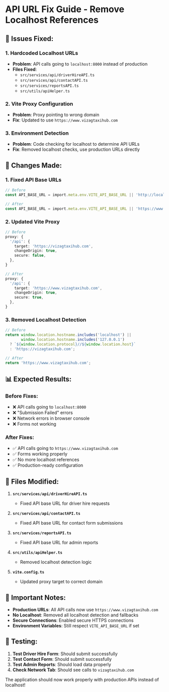 # API URL Fix Guide - Remove Localhost References

## 🚨 **Issues Fixed:**

### **1. Hardcoded Localhost URLs**
- **Problem**: API calls going to `localhost:8000` instead of production
- **Files Fixed**: 
  - `src/services/api/driverHireAPI.ts`
  - `src/services/api/contactAPI.ts`
  - `src/services/reportsAPI.ts`
  - `src/utils/apiHelper.ts`

### **2. Vite Proxy Configuration**
- **Problem**: Proxy pointing to wrong domain
- **Fix**: Updated to use `https://www.vizagtaxihub.com`

### **3. Environment Detection**
- **Problem**: Code checking for localhost to determine API URLs
- **Fix**: Removed localhost checks, use production URLs directly

## 🔧 **Changes Made:**

### **1. Fixed API Base URLs**
```typescript
// Before
const API_BASE_URL = import.meta.env.VITE_API_BASE_URL || 'http://localhost:8000';

// After
const API_BASE_URL = import.meta.env.VITE_API_BASE_URL || 'https://www.vizagtaxihub.com';
```

### **2. Updated Vite Proxy**
```typescript
// Before
proxy: {
  '/api': {
    target: 'https://vizagtaxihub.com',
    changeOrigin: true,
    secure: false,
  },
}

// After
proxy: {
  '/api': {
    target: 'https://www.vizagtaxihub.com',
    changeOrigin: true,
    secure: true,
  },
}
```

### **3. Removed Localhost Detection**
```typescript
// Before
return window.location.hostname.includes('localhost') || 
       window.location.hostname.includes('127.0.0.1')
  ? `${window.location.protocol}//${window.location.host}`
  : 'https://vizagtaxihub.com';

// After
return 'https://www.vizagtaxihub.com';
```

## 📊 **Expected Results:**

### **Before Fixes:**
- ❌ API calls going to `localhost:8000`
- ❌ "Submission Failed" errors
- ❌ Network errors in browser console
- ❌ Forms not working

### **After Fixes:**
- ✅ API calls going to `https://www.vizagtaxihub.com`
- ✅ Forms working properly
- ✅ No more localhost references
- ✅ Production-ready configuration

## 🎯 **Files Modified:**

1. **`src/services/api/driverHireAPI.ts`**
   - Fixed API base URL for driver hire requests

2. **`src/services/api/contactAPI.ts`**
   - Fixed API base URL for contact form submissions

3. **`src/services/reportsAPI.ts`**
   - Fixed API base URL for admin reports

4. **`src/utils/apiHelper.ts`**
   - Removed localhost detection logic

5. **`vite.config.ts`**
   - Updated proxy target to correct domain

## 🚨 **Important Notes:**

- **Production URLs**: All API calls now use `https://www.vizagtaxihub.com`
- **No Localhost**: Removed all localhost detection and fallbacks
- **Secure Connections**: Enabled secure HTTPS connections
- **Environment Variables**: Still respect `VITE_API_BASE_URL` if set

## 🎯 **Testing:**

1. **Test Driver Hire Form**: Should submit successfully
2. **Test Contact Form**: Should submit successfully
3. **Test Admin Reports**: Should load data properly
4. **Check Network Tab**: Should see calls to `vizagtaxihub.com`

The application should now work properly with production APIs instead of localhost!


